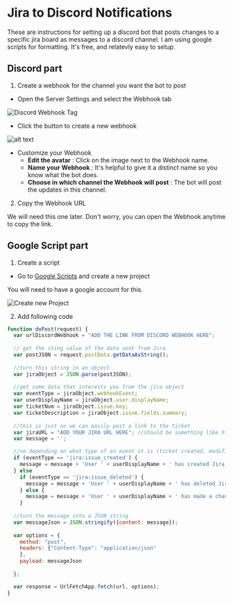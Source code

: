 # Jira to Discord Notifications


These are instructions for setting up a discord bot that posts changes to a specific jira board as messages to a discord channel.
I am using google scripts for formatting. It's free, and relatevly easy to setup.

## Discord part

1. Create a webhook for the channel you want the bot to post

* Open the Server Settings and select the Webhook tab 

![Discord Webhook Tag](https://support.discord.com/hc/article_attachments/360007455811/1_.jpg)

* Click the button to create a new webhook

![alt text](https://support.discord.com/hc/article_attachments/360007455831/2_.jpg)

* Customize your Webhook
    * __Edit the avatar__ : Click on the image next to the Webhook name.
    * __Name your Webhook__ : It's helpful to give it a distinct name so you know what the bot does.
    * __Choose in which channel the Webhook will post__ : The bot will post the updates in this channel.

2. Copy the Webhook URL

We will need this one later. Don't worry, you can open the Webhook anytime to copy the link.

## Google Script part

1. Create a script

* Go to [Google Scripts](https://script.google.com/home) and create a new project

You will need to have a google account for this.

![Create new Project](/imag/newproject.png)

2. Add following code

```javascript
function doPost(request) {
  var urlDiscordWebhook = "ADD THE LINK FROM DISCORD WEBHOOK HERE";  
    
  // get the sting value of the data sent from Jira
  var postJSON = request.postData.getDataAsString();
  
  //turn this string in an object
  var jiraObject = JSON.parse(postJSON);
  
  //get some data that interests you from the jira object 
  var eventType = jiraObject.webhookEvent;
  var userDisplayName = jiraObject.user.displayName; 
  var ticketNum = jiraObject.issue.key;
  var ticketDescription = jiraObject.issue.fields.summary;
  
  //this is just so we can easily post a link to the ticket
  var jiraURL = "ADD YOUR JIRA URL HERE"; //should be something like https://myawesomeproject.atlassian.net/browse/
  var message = '';

  //no depending on what type of an event it is (ticket created, modified or deleted) we will post different messages in the discord channel
  if (eventType == 'jira:issue_created') {
    message = message + 'User ' + userDisplayName + ' has created Jira Ticket ' + ticketNum + ': \n [' + ticketDescription + '](' + jiraURL + ticketNum + ')';
  } else
    if (eventType == 'jira:issue_deleted') {
      message = message + 'User ' + userDisplayName + ' has deleted Jira Ticket ' + ticketNum + ': \n [' + ticketDescription + '](' + jiraURL +')';
    } else {
      message = message + 'User ' + userDisplayName + ' has made a change to Jira Ticket ' + ticketNum + ': \n [' + ticketDescription + '](' + jiraURL + ticketNum + ')';
    }
  
  //turn the message into a JSON string
  var messageJson = JSON.stringify({content: message});
  
  var options = {
    method: "post",
    headers: {"Content-Type": "application/json"
    },
    payload: messageJson
    
  };

  var response = UrlFetchApp.fetch(url, options);  
}
```